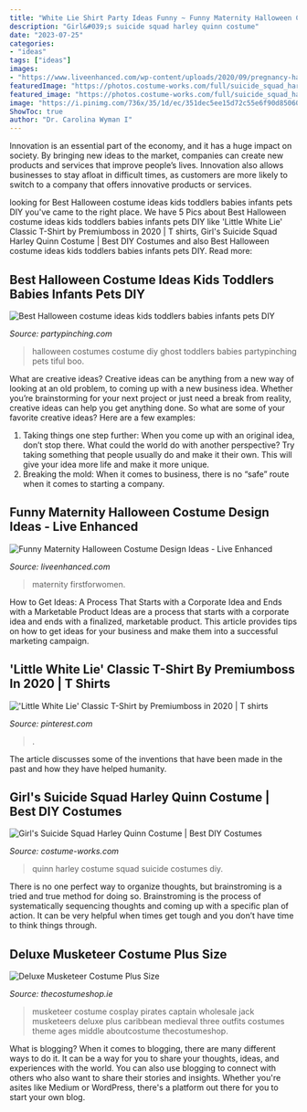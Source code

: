 ```yaml
---
title: "White Lie Shirt Party Ideas Funny ~ Funny Maternity Halloween Costume Design Ideas"
description: "Girl&#039;s suicide squad harley quinn costume"
date: "2023-07-25"
categories:
- "ideas"
tags: ["ideas"]
images:
- "https://www.liveenhanced.com/wp-content/uploads/2020/09/pregnancy-halloween-costumes-10-1.png"
featuredImage: "https://photos.costume-works.com/full/suicide_squad_harley_quinn.jpg"
featured_image: "https://photos.costume-works.com/full/suicide_squad_harley_quinn.jpg"
image: "https://i.pinimg.com/736x/35/1d/ec/351dec5ee15d72c55e6f90d850603c19.jpg"
ShowToc: true
author: "Dr. Carolina Wyman I"
---
```



Innovation is an essential part of the economy, and it has a huge impact on society. By bringing new ideas to the market, companies can create new products and services that improve people’s lives. Innovation also allows businesses to stay afloat in difficult times, as customers are more likely to switch to a company that offers innovative products or services.

	

		
looking for Best Halloween costume ideas kids toddlers babies infants pets DIY you've came to the right place. We have 5 Pics about Best Halloween costume ideas kids toddlers babies infants pets DIY like &#039;Little White Lie&#039; Classic T-Shirt by Premiumboss in 2020 | T shirts, Girl&#039;s Suicide Squad Harley Quinn Costume | Best DIY Costumes and also Best Halloween costume ideas kids toddlers babies infants pets DIY. Read more:
		
    
## Best Halloween Costume Ideas Kids Toddlers Babies Infants Pets DIY

<img loading=lazy src="http://www.partypinching.com/s/cc_images/cache_4099819268.jpg?t=1472707649" onerror="this.onerror=null;this.src='https://tse3.mm.bing.net/th?id=OIP.GYmc6YBZiBtAaScKhD0_dQHaKC&amp;pid=15.1';" alt="Best Halloween costume ideas kids toddlers babies infants pets DIY">

_Source: partypinching.com_

>halloween costumes costume diy ghost toddlers babies partypinching pets tiful boo. 

	

What are creative ideas?
Creative ideas can be anything from a new way of looking at an old problem, to coming up with a new business idea. Whether you’re brainstorming for your next project or just need a break from reality, creative ideas can help you get anything done. So what are some of your favorite creative ideas? Here are a few examples: 
1) Taking things one step further: When you come up with an original idea, don’t stop there. What could the world do with another perspective? Try taking something that people usually do and make it their own. This will give your idea more life and make it more unique. 
2) Breaking the mold: When it comes to business, there is no “safe” route when it comes to starting a company.

    
## Funny Maternity Halloween Costume Design Ideas - Live Enhanced

<img loading=lazy src="https://www.liveenhanced.com/wp-content/uploads/2020/09/pregnancy-halloween-costumes-10-1.png" onerror="this.onerror=null;this.src='https://tse4.mm.bing.net/th?id=OIP.tk09JJhKFIEM-2PG3TAdGgHaHb&amp;pid=15.1';" alt="Funny Maternity Halloween Costume Design Ideas - Live Enhanced">

_Source: liveenhanced.com_

>maternity firstforwomen. 

	

How to Get Ideas: A Process That Starts with a Corporate Idea and Ends with a Marketable Product
Ideas are a process that starts with a corporate idea and ends with a finalized, marketable product. This article provides tips on how to get ideas for your business and make them into a successful marketing campaign.

    
## &#039;Little White Lie&#039; Classic T-Shirt By Premiumboss In 2020 | T Shirts

<img loading=lazy src="https://i.pinimg.com/736x/35/1d/ec/351dec5ee15d72c55e6f90d850603c19.jpg" onerror="this.onerror=null;this.src='https://tse1.mm.bing.net/th?id=OIP.vvRc2YuMLDC6xXwK9bHRtQHaLG&amp;pid=15.1';" alt="&#039;Little White Lie&#039; Classic T-Shirt by Premiumboss in 2020 | T shirts">

_Source: pinterest.com_

>. 

	

The article discusses some of the inventions that have been made in the past and how they have helped humanity.

    
## Girl&#039;s Suicide Squad Harley Quinn Costume | Best DIY Costumes

<img loading=lazy src="https://photos.costume-works.com/full/suicide_squad_harley_quinn.jpg" onerror="this.onerror=null;this.src='https://tse1.mm.bing.net/th?id=OIP.zinzMmgcKNXkP0d8r-TXFAHaL6&amp;pid=15.1';" alt="Girl&#039;s Suicide Squad Harley Quinn Costume | Best DIY Costumes">

_Source: costume-works.com_

>quinn harley costume squad suicide costumes diy. 

	

There is no one perfect way to organize thoughts, but brainstroming is a tried and true method for doing so. Brainstroming is the process of systematically sequencing thoughts and coming up with a specific plan of action. It can be very helpful when times get tough and you don’t have time to think things through.

    
## Deluxe Musketeer Costume Plus Size

<img loading=lazy src="https://www.thecostumeshop.ie/images/detailed/4/60566.jpg" onerror="this.onerror=null;this.src='https://tse3.mm.bing.net/th?id=OIP.rfisN_CMPMxtOtv4pMWbAQHaRA&amp;pid=15.1';" alt="Deluxe Musketeer Costume Plus Size">

_Source: thecostumeshop.ie_

>musketeer costume cosplay pirates captain wholesale jack musketeers deluxe plus caribbean medieval three outfits costumes theme ages middle aboutcostume thecostumeshop. 

	

What is blogging?
When it comes to blogging, there are many different ways to do it. It can be a way for you to share your thoughts, ideas, and experiences with the world. You can also use blogging to connect with others who also want to share their stories and insights. Whether you're asites like Medium or WordPress, there's a platform out there for you to start your own blog.

